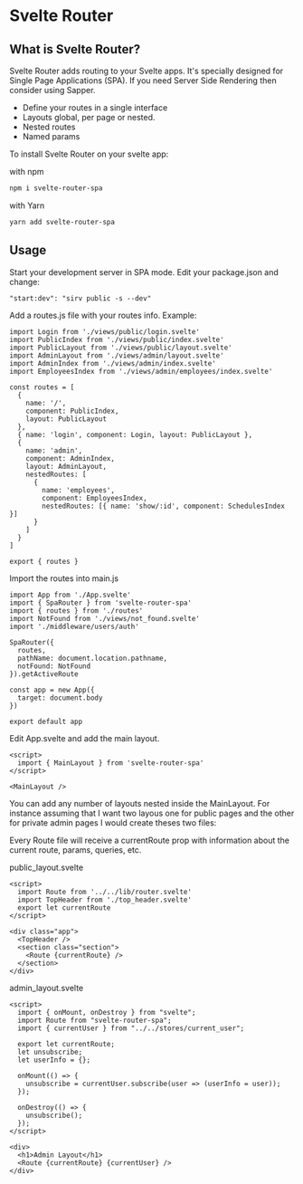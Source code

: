 # Svelte Router 

## What is Svelte Router?

Svelte Router adds routing to your Svelte apps.  It's specially designed for Single Page Applications (SPA). If you need Server Side Rendering then consider using Sapper.

* Define your routes in a single interface
* Layouts global, per page or nested.
* Nested routes
* Named params

To install Svelte Router on your svelte app:

with npm

```bash
npm i svelte-router-spa
```
with Yarn
```bash
yarn add svelte-router-spa
```

## Usage

Start your development server in SPA mode.  Edit your package.json and change:
```
"start:dev": "sirv public -s --dev"
```

Add a routes.js file with your routes info.  Example:

```
import Login from './views/public/login.svelte'
import PublicIndex from './views/public/index.svelte'
import PublicLayout from './views/public/layout.svelte'
import AdminLayout from './views/admin/layout.svelte'
import AdminIndex from './views/admin/index.svelte'
import EmployeesIndex from './views/admin/employees/index.svelte'

const routes = [
  {
    name: '/',
    component: PublicIndex,
    layout: PublicLayout
  },
  { name: 'login', component: Login, layout: PublicLayout },
  {
    name: 'admin',
    component: AdminIndex,
    layout: AdminLayout,
    nestedRoutes: [
      {
        name: 'employees',
        component: EmployeesIndex,
        nestedRoutes: [{ name: 'show/:id', component: SchedulesIndex }]
      }
    ]
  }
]

export { routes }
```

Import the routes into main.js

```
import App from './App.svelte'
import { SpaRouter } from 'svelte-router-spa'
import { routes } from './routes'
import NotFound from './views/not_found.svelte'
import './middleware/users/auth'

SpaRouter({
  routes,
  pathName: document.location.pathname,
  notFound: NotFound
}).getActiveRoute

const app = new App({
  target: document.body
})

export default app
```

Edit App.svelte and add the main layout.

```
<script>
  import { MainLayout } from 'svelte-router-spa'
</script>

<MainLayout />
```

You can add any number of layouts nested inside the MainLayout.  For instance assuming that I want two layous one for public pages and the other for private admin pages I would create theses two files:

Every Route file will receive a currentRoute prop with information about the current route, params, queries, etc.

public_layout.svelte

```
<script>
  import Route from '../../lib/router.svelte'
  import TopHeader from './top_header.svelte'
  export let currentRoute
</script>

<div class="app">
  <TopHeader />
  <section class="section">
    <Route {currentRoute} />
  </section>
</div>
```

admin_layout.svelte
```
<script>
  import { onMount, onDestroy } from "svelte";
  import Route from "svelte-router-spa";
  import { currentUser } from "../../stores/current_user";

  export let currentRoute;
  let unsubscribe;
  let userInfo = {};

  onMount(() => {
    unsubscribe = currentUser.subscribe(user => (userInfo = user));
  });

  onDestroy(() => {
    unsubscribe();
  });
</script>

<div>
  <h1>Admin Layout</h1>
  <Route {currentRoute} {currentUser} />
</div>
```